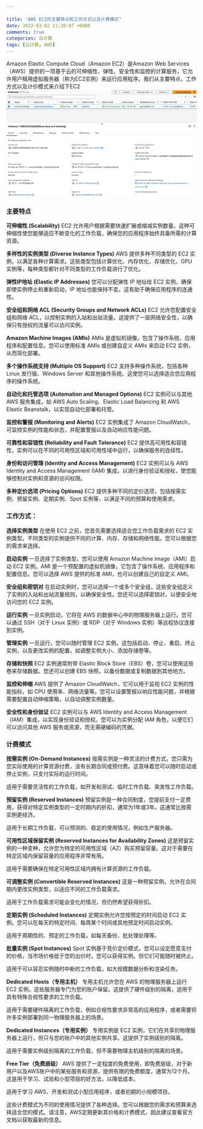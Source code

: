 ```yaml
---

title: "AWS EC2的主要特点和工作方式以及计费模式"
date: 2022-03-02 11:28:07 +0800
comments: true
categories: 云计算
tags: [云计算, AWS]
---
```


Amazon Elastic Compute Cloud（Amazon EC2）是Amazon Web Services（AWS）提供的一项基于云的可伸缩性、弹性、安全性和监控的计算服务，它允许用户租用虚拟服务器（称为EC2实例）来运行应用程序。我们从主要特点，工作方式以及计价模式来介绍下EC2
![](/assets/images/aws/aws-ec2-intro.webp)
<!--more-->
### 主要特点

**可伸缩性 (Scalability)**
EC2 允许用户根据需要快速扩展或缩减实例数量。这种可伸缩性使您能够适应不断变化的工作负载，确保您的应用程序始终具备所需的计算资源。

**多样性的实例类型 (Diverse Instance Types)**
AWS 提供多种不同类型的 EC2 实例，以满足各种计算需求。这些类型包括计算优化、内存优化、存储优化、GPU 实例等，每种类型都针对不同类型的工作负载进行了优化。

**弹性IP地址 (Elastic IP Addresses)**
您可以分配弹性 IP 地址给 EC2 实例，确保即使实例停止和重新启动，IP 地址也能保持不变。这有助于确保应用程序的连通性。

**安全组和网络 ACL (Security Groups and Network ACLs)**
EC2 允许您配置安全组和网络 ACL，以控制实例的入站和出站流量。这提供了一层网络安全性，以确保只有授权的流量可以访问实例。

**Amazon Machine Images (AMIs)**
AMIs 是虚拟机镜像，包含了操作系统、应用程序和配置信息。您可以使用标准 AMIs 或创建自定义 AMIs 来启动 EC2 实例，从而简化部署。

**多个操作系统支持 (Multiple OS Support)**
EC2 支持多种操作系统，包括各种 Linux 发行版、Windows Server 和其他操作系统。这使您可以选择适合您应用程序的操作系统。

**自动化和托管选项 (Automation and Managed Options)**
EC2 实例可以与其他 AWS 服务集成，如 AWS Auto Scaling、Elastic Load Balancing 和 AWS Elastic Beanstalk，以实现自动化部署和托管。

**监控和警报 (Monitoring and Alerts)**
EC2 实例集成了 Amazon CloudWatch，可监控实例的性能和状态，并配置警报以及自动响应性能问题。

**可靠性和容错性 (Reliability and Fault Tolerance)**
EC2 提供高可用性和容错性，实例可以在不同的可用性区域和可用性域中运行，以确保服务的连续性。

**身份和访问管理 (Identity and Access Management)**
EC2 实例可以与 AWS Identity and Access Management (IAM) 集成，以进行身份验证和授权，使您能够控制对实例和资源的访问权限。

**多种定价选项 (Pricing Options)**
EC2 提供多种不同的定价选项，包括按需实例、预留实例、定期实例、Spot 实例等，以满足不同的预算和使用需求。

### 工作方式：

**选择实例类型**
在使用 EC2 之前，您首先需要选择适合您工作负载需求的 EC2 实例类型。不同类型的实例提供不同的计算、内存、存储和网络性能。您可以根据您的需求来选择。

**启动实例**
一旦选择了实例类型，您可以使用 Amazon Machine Image（AMI）启动 EC2 实例。AMI 是一个预配置的虚拟机镜像，它包含了操作系统、应用程序和配置信息。您可以选择 AWS 提供的标准 AMI，也可以创建自己的自定义 AMI。

**安全组和密钥对**
在启动实例时，您可以选择一个或多个安全组，这些安全组定义了实例的入站和出站流量规则，以确保安全性。您还可以选择密钥对，以便安全地访问您的 EC2 实例。

**运行实例**
一旦实例启动，它将在 AWS 的数据中心中的物理服务器上运行。您可以通过 SSH（对于 Linux 实例）或 RDP（对于 Windows 实例）等远程协议连接到实例。

**管理实例**
一旦运行，您可以随时管理 EC2 实例。这包括启动、停止、重启、终止实例，以及更改实例的配置，如调整实例大小、添加存储卷等。

**存储和快照**
EC2 实例通常附带 Elastic Block Store（EBS）卷，您可以使用这些卷来存储数据。您还可以创建 EBS 快照，以备份数据或复制数据到其他地方。

**监控和伸缩**
AWS 提供了 Amazon CloudWatch，它可以用于监视 EC2 实例的性能指标，如 CPU 使用率、网络流量等。您可以设置警报以响应性能问题，并根据需要配置自动伸缩策略，以自动调整实例数量。

**安全性和身份验证**
EC2 实例可以与 AWS Identity and Access Management（IAM）集成，以实现身份验证和授权。您可以为实例分配 IAM 角色，以便它们可以访问其他 AWS 服务或资源，而无需硬编码的凭据。

### 计费模式

**按需实例 (On-Demand Instances)**
按需实例是一种灵活的计费方式，您只需为您实际使用的计算资源付费，没有长期合同或预付费。这意味着您可以随时启动或停止实例，只支付实际的运行时间。

适用于需要灵活性的工作负载，如开发和测试、临时工作负载、突发性工作负载。

**预留实例 (Reserved Instances)**
预留实例是一种合同制度，您提前支付一定费用，获得对特定实例类型的一定时期内的折扣，通常为1年或3年。这通常比按需实例更经济。

适用于长期工作负载，可以预测的、稳定的使用情况，例如生产服务器。

**可用性区域保留实例 (Reserved Instances for Availability Zones)**
这是预留实例的一种变种，允许您为特定的可用性区域（AZ）购买预留容量。这对于需要在特定区域内保留容量的应用程序非常有用。

适用于需要确保在特定可用性区域内拥有计算资源的工作负载。

**可调整实例 (Convertible Reserved Instances)**
这是一种预留实例，允许在合同期内更改实例类型，以适应不同的工作负载需求。

适用于工作负载需求可能会变化的情况，但仍然希望获得折扣。

**定期实例 (Scheduled Instances)**
定期实例允许您按预定的时间启动 EC2 实例。您可以在每天的特定时间、每周某个时间或其他预定时间启动实例。

适用于周期性的、预定的工作负载，如每天备份、批处理处理等。

**批量实例 (Spot Instances)**
Spot 实例基于竞价定价模式，您可以设定愿意支付的价格，当市场价格低于您的出价时，您可以获得实例。但它们可能随时被终止。

适用于可以容忍实例随时中断的工作负载，如大规模数据分析和渲染任务。

**Dedicated Hosts（专用主机）**
专用主机允许您在 AWS 的物理服务器上运行 EC2 实例，这些服务器专门为您的账户保留。这提供了硬件级别的隔离，适用于具有特殊合规性要求的工作负载。

适用于需要硬件隔离的工作负载，例如合规性要求非常高的应用程序，或者需要将许多实例部署到同一物理服务器上的场景。

**Dedicated Instances（专用实例）**
专用实例是 EC2 实例，它们在共享的物理服务器上运行，但只与您的账户中的其他实例共享。这提供了实例级别的隔离。

适用于需要实例级别隔离的工作负载，但不需要物理主机级别的隔离的场景。

**Free Tier（免费层级）**
AWS 提供了一定程度的免费使用，即免费层级，对于新用户以及AWS账户中的某些服务和资源，提供有限的免费额度，通常为12个月。这是用于学习、试验和小型项目的好方法，以降低成本。

适用于学习 AWS、开发和测试小型应用程序，或者初期的小规模项目。

这些计费模式为不同的使用情况提供了各种选择。您可以根据您的需求和预算来选择适合您的模式。请注意，AWS定期更新其价格和计费模式，因此建议查看官方文档以获取最新的信息。